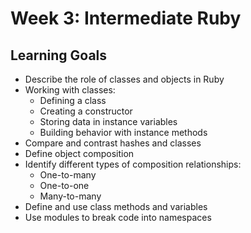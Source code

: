 # Week 3: Intermediate Ruby
## Learning Goals

- Describe the role of classes and objects in Ruby
- Working with classes:
  - Defining a class
  - Creating a constructor
  - Storing data in instance variables
  - Building behavior with instance methods
- Compare and contrast hashes and classes
- Define object composition
- Identify different types of composition relationships:
  - One-to-many
  - One-to-one
  - Many-to-many
- Define and use class methods and variables
- Use modules to break code into namespaces

